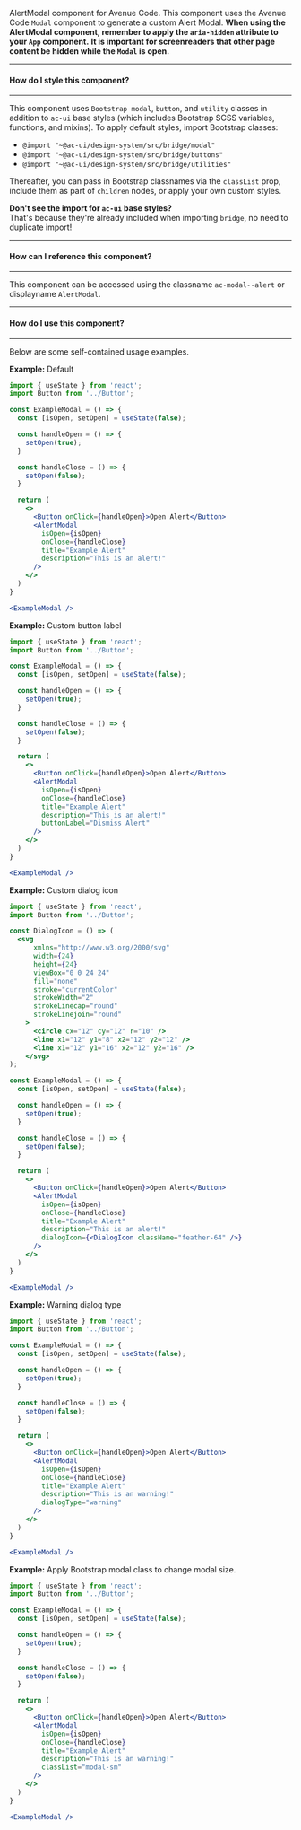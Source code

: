 AlertModal component for Avenue Code.
This component uses the Avenue Code `Modal` component to generate a custom Alert Modal.
**When using the AlertModal component, remember to apply the `aria-hidden` attribute to your `App` component.**
**It is important for screenreaders that other page content be hidden while the `Modal` is open.**

___
#### **How do I style this component?**
___
This component uses `Bootstrap modal`, `button`, and `utility` classes in addition to `ac-ui` base styles (which includes Bootstrap SCSS variables, functions, and mixins).
To apply default styles, import Bootstrap classes:
  * `@import "~@ac-ui/design-system/src/bridge/modal"`
  * `@import "~@ac-ui/design-system/src/bridge/buttons"`
  * `@import "~@ac-ui/design-system/src/bridge/utilities"`

Thereafter, you can pass in Bootstrap classnames via the `classList` prop, include them as part of `children` nodes, or apply your own custom styles.

**Don't see the import for `ac-ui` base styles?**  
That's because they're already included when importing `bridge`, no need to duplicate import!

___
#### **How can I reference this component?**
___
This component can be accessed using the classname `ac-modal--alert` or displayname `AlertModal`.

___
#### **How do I use this component?**
___
Below are some self-contained usage examples.

**Example:** Default
```jsx
import { useState } from 'react';
import Button from '../Button';

const ExampleModal = () => {
  const [isOpen, setOpen] = useState(false);

  const handleOpen = () => {
    setOpen(true);
  }

  const handleClose = () => {
    setOpen(false);
  }

  return (
    <>
      <Button onClick={handleOpen}>Open Alert</Button>
      <AlertModal
        isOpen={isOpen}
        onClose={handleClose}
        title="Example Alert"
        description="This is an alert!"
      />
    </>
  )
}

<ExampleModal />
```

**Example:** Custom button label
```jsx
import { useState } from 'react';
import Button from '../Button';

const ExampleModal = () => {
  const [isOpen, setOpen] = useState(false);

  const handleOpen = () => {
    setOpen(true);
  }

  const handleClose = () => {
    setOpen(false);
  }

  return (
    <>
      <Button onClick={handleOpen}>Open Alert</Button>
      <AlertModal
        isOpen={isOpen}
        onClose={handleClose}
        title="Example Alert"
        description="This is an alert!"
        buttonLabel="Dismiss Alert"
      />
    </>
  )
}

<ExampleModal />
```

**Example:** Custom dialog icon
```jsx
import { useState } from 'react';
import Button from '../Button';

const DialogIcon = () => (
  <svg
      xmlns="http://www.w3.org/2000/svg"
      width={24}
      height={24}
      viewBox="0 0 24 24"
      fill="none"
      stroke="currentColor"
      strokeWidth="2"
      strokeLinecap="round"
      strokeLinejoin="round"
    >
      <circle cx="12" cy="12" r="10" />
      <line x1="12" y1="8" x2="12" y2="12" />
      <line x1="12" y1="16" x2="12" y2="16" />
    </svg>
);

const ExampleModal = () => {
  const [isOpen, setOpen] = useState(false);

  const handleOpen = () => {
    setOpen(true);
  }

  const handleClose = () => {
    setOpen(false);
  }

  return (
    <>
      <Button onClick={handleOpen}>Open Alert</Button>
      <AlertModal
        isOpen={isOpen}
        onClose={handleClose}
        title="Example Alert"
        description="This is an alert!"
        dialogIcon={<DialogIcon className="feather-64" />}
      />
    </>
  )
}

<ExampleModal />
```

**Example:** Warning dialog type
```jsx
import { useState } from 'react';
import Button from '../Button';

const ExampleModal = () => {
  const [isOpen, setOpen] = useState(false);

  const handleOpen = () => {
    setOpen(true);
  }

  const handleClose = () => {
    setOpen(false);
  }

  return (
    <>
      <Button onClick={handleOpen}>Open Alert</Button>
      <AlertModal
        isOpen={isOpen}
        onClose={handleClose}
        title="Example Alert"
        description="This is an warning!"
        dialogType="warning"
      />
    </>
  )
}

<ExampleModal />
```

**Example:** Apply Bootstrap modal class to change modal size.
```jsx
import { useState } from 'react';
import Button from '../Button';

const ExampleModal = () => {
  const [isOpen, setOpen] = useState(false);

  const handleOpen = () => {
    setOpen(true);
  }

  const handleClose = () => {
    setOpen(false);
  }

  return (
    <>
      <Button onClick={handleOpen}>Open Alert</Button>
      <AlertModal
        isOpen={isOpen}
        onClose={handleClose}
        title="Example Alert"
        description="This is an warning!"
        classList="modal-sm"
      />
    </>
  )
}

<ExampleModal />
```
